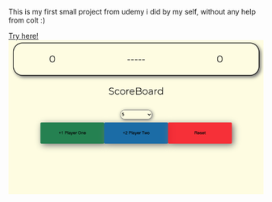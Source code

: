 This is my first small project from udemy i did by my self, without any help from colt :)

[Try here!](https://xaviior.github.io/scoreBoard/)
![Preview](./screenshot.png)